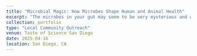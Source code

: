 ```yaml
---
title: "Microbial Magic: How Microbes Shape Human and Animal Health"
excerpt: "The microbes in your gut may seem to be very mysterious and we know they can have a powerful effect on your health. While it may seem like magic, scientists are learning more every day about microbes and the molecules they use to send messages to our bodies. This is also true for our pets and their health as well."
collection: portfolio
type: "Local Community Outreach"
venue: Taste of Science San Diego
date: 2025-04-16
location: San Diego, CA
---
```


